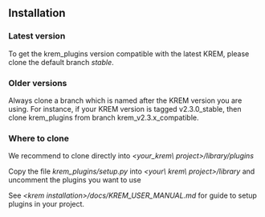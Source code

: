 

## Installation

### Latest version
To get the krem_plugins version compatible with the latest KREM, please clone the default branch _stable_.

### Older versions
Always clone a branch which is named after the KREM version you are using. For instance, if your KREM version is tagged v2.3.0_stable, then clone krem_plugins from branch krem_v2.3.x_compatible. 

### Where to clone

We recommend to clone directly into _\<your_krem\ project\>/library/plugins_

Copy the file _krem\_plugins/setup.py_ into _\<your\ krem\ project\>/library_ and uncomment the plugins you want to use

See _\<krem installation\>/docs/KREM\_USER\_MANUAL.md_ for guide to setup plugins in your project.


